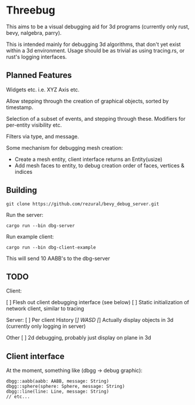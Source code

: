 # Threebug

This aims to be a visual debugging aid for 3d programs (currently only rust, bevy, nalgebra, parry). 

This is intended mainly for debugging 3d algorithms, that don't yet exist within a 3d environment. Usage should be as trivial as using tracing.rs, or rust's logging interfaces.

## Planned Features

Widgets etc. i.e. XYZ Axis etc.

Allow stepping through the creation of graphical objects, sorted by timestamp.

Selection of a subset of events, and stepping through these. Modifiers for per-entity visibility etc. 

Filters via type, and message.

Some mechanism for debugging mesh creation:
 * Create a mesh entity, client interface returns an Entity(usize)
 * Add mesh faces to entity, to debug creation order of faces, vertices & indices

## Building

```
git clone https://github.com/rezural/bevy_debug_server.git
```

Run the server: 

```
cargo run --bin dbg-server
```

Run example client: 

```
cargo run --bin dbg-client-example
```

This will send 10 AABB's to the dbg-server

## TODO

Client: 

[ ] Flesh out client debugging interface (see below)
[ ] Static initialization of network client, similar to tracing

Server:
[ ] Per client History
[*] WASD
[*] Actually display objects in 3d (currently only logging in server)

Other
[ ] 2d debugging, probably just display on plane in 3d

## Client interface

At the moment, something like (dbgg -> debug graphic):

```
dbgg::aabb(aabb: AABB, message: String)
dbgg::sphere(sphere: Sphere, message: String)
dbgg::line(line: Line, message: String)
// etc...
```